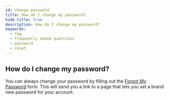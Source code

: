 ```yaml
---
id: change-password
title: How do I change my password?
hide_title: true
description: How do I change my password?
keywords:
  - faq
  - frequently asked questions
  - password
  - reset
---
```



## How do I change my password?
You can always change your password by filling out the [Forgot My Password](https://app.shipyardapp.com/auth/forgotpassword) form. This will send you a link to a page that lets you set a brand new password for your account.